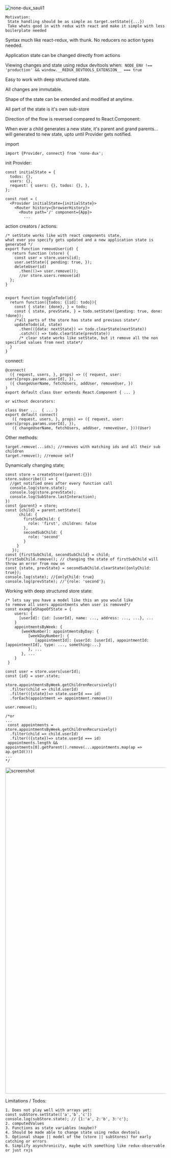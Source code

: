 
![none-dux_sauli1](https://cloud.githubusercontent.com/assets/11061511/26650375/de9cf298-4651-11e7-9af2-b71a51db3e95.jpg)

``` 
Motivation:
 State handling should be as simple as target.setState({...})
 Take whats good in with redux with react and make it simple with less boilerplate needed
```

Syntax much like react-redux, with thunk.
No reducers no action types needed.

Application state can be changed directly from actions 

Viewing changes and state using redux devltools when:
  ```NODE_ENV !== 'production' && window.__REDUX_DEVTOOLS_EXTENSION__ === true```

Easy to work with deep structured state.

All changes are immutable.

Shape of the state can be extended and modified at anytime.  

All part of the state is it's own sub-store

Direction of the flow is reversed compared to React.Component: 

When ever a child generates a new state, it's parent and grand parents... will generated to new state, upto until Provider gets notified.

import
```
import {Provider, connect} from 'none-dux';
```

init Provider:
```
const initialState = {
  todos: {},
  users: {},
  request: { users: {}, todos: {}, },
};

const root = (
  <Provider initialState={initialState}>
    <Router history={browserHistory}>
      <Route path='/' component={App}>
        ...

```

action creators / actions:
```
/* setState works like with react components state, 
what ever you specify gets updated and a new application state is generated */
export function removeUser(id) {
   return function (store) {
    const user = store.users[id];
    user.setState({ pending: true, });
    deleteUser(id)
      .then(()=> user.remove()); 
      //or store.users.remove(id)
  };
}


export function toggleTodo(id){
  return function({todos: {[id]: todo}){
    const { state: {done}, } = todo;
    const { state, prevState, } = todo.setState({pending: true, done: !done});
    /*all parts of the store has state and previous state*/
    updateTodo(id, state)
      .then(({data: nextState}) => todo.clearState(nextState))
      .catch(() => todo.clearState(prevState))
      /* clear state works like setState, but it remove all the non specified values from next state*/
  }
}
```

connect:
```
@connect(
  ({ request, users, }, props) => ({ request, user: users[props.params.userId], }),
  ({ changeUserName, fetchUsers, addUser, removeUser, })
)
export default class User extends React.Component { ... }
  
or without decorators:
  
class User ...  { ... }
export default connect(
   ({ request, users, }, props) => ({ request, user: users[props.params.userId], }),
   ({ changeUserName, fetchUsers, addUser, removeUser, }))(User)
```

Other methods:
```
target.remove(...ids); //removes with matching ids and all their sub children
target.remove(); //remove self
```

Dynamically changing state;

```
const store = createStore({parent:{}})
store.subscribe(() => {
  //get notified ones after every function call
  console.log(store.state);
  console.log(store.prevState);
  console.log(SubStore.lastInteraction);
})
const {parent} = store;
const {child} = parent.setState({
      child: {
        firstSubChild: {
          role: 'first', children: false
        },
        secondSubChild: {
          role: 'second'
        }
     }
   });
const {firstSubChild, secondSubChild} = child;
firstSubChild.remove(); // changing the state of firstSubChild will throw an error from now on
const {state, prevState} = secondSubChild.clearState({onlyChild: true});
console.log(state); //{onlyChild: true}
console.log(prevState); //'{role: 'second'};
```

Working with deep structured store state:

```
/* lets say you have a model like this an you would like 
to remove all users appointments when user is removed*/
const exampleShapeOfState = {
    users: {
      [userId]: {id: [userId], name: ..., address: ..., ...}, ...
    }
    appointmentsByWeek: {
       [weekNumber]: appointmentsByDay: {
          [weekDayNumber]: {
             [appointmentId]: {userId: [userId], appointmentId: [appointmentId], type: ..., something:...}
          }, ...
       }, ...
    }
 }

const user = store.users[userId];
const {id} = user.state;

store.appointmentsByWeek.getChildrenRecursively()
  .filter(child => child.userId)
  .filter(({state})=> state.userId === id)  
  .forEach(appointment => appointment.remove())

user.remove();

/*or
...
 const appointments = store.appointmentsByWeek.getChildrenRecursively()
  .filter(child => child.userId)
  .filter(({state})=> state.userId === id)
 appointments.length && appointments[0].getParent().remove(...appointments.map(ap => ap.getId()))
... 
*/

```


<img width="1025" alt="screenshot" src="https://cloud.githubusercontent.com/assets/11061511/26591980/0a8fe422-4568-11e7-93cc-1d083640a6ca.png">

Limitations / Todos:
```
1. Does not play well with arrays yet:
const subStore.setState(['a','b','c'])
console.log(subStore.state); // {1:'a', 2:'b', 3:'c'};
2. computedValues
3. Functions as state variables (maybe)?
4. Should be made able to change state using redux devtools
5. Optional shape || model of the (store || subStores) for early catching or errors
6. Simplify asynchronicity, maybe with something like redux-observable or just rxjs
```
